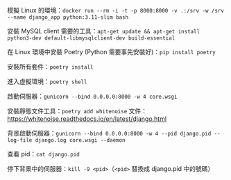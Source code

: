 模擬 Linux 的環境：`docker run --rm -i -t -p 8000:8000 -v .:/srv -w /srv --name django_app python:3.11-slim bash`

安裝 MySQL client 需要的工具：`apt-get update && apt-get install python3-dev default-libmysqlclient-dev build-essential`

在 Linux 環境中安裝 Poetry (Python 需要事先安裝好)：`pip install poetry`

安裝所有套件：`poetry install`

進入虛擬環境：`poetry shell`

啟動伺服器：`gunicorn --bind 0.0.0.0:8000 -w 4 core.wsgi`

安裝靜態文件工具：`poetry add whitenoise`
文件：https://whitenoise.readthedocs.io/en/latest/django.html

背景啟動伺服器：`gunicorn --bind 0.0.0.0:8000 -w 4 --pid django.pid --log-file django.log core.wsgi --daemon`

查看 pid：`cat django.pid`

停下背景中的伺服器：`kill -9 <pid>`（`<pid>` 替換成 django.pid 中的號碼）